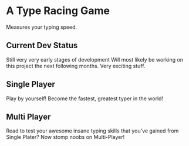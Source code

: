 # A Type Racing Game

Measures your typing speed.

## Current Dev Status

Still very very early stages of development
Will most likely be working on this project the next following months.
Very exciting stuff.

## Single Player

Play by yourself! Become the fastest, greatest typer in the world!

## Multi Player

Read to test your awesome insane typing skills that you've gained from
Single Plater? Now stomp noobs on Multi-Player!
